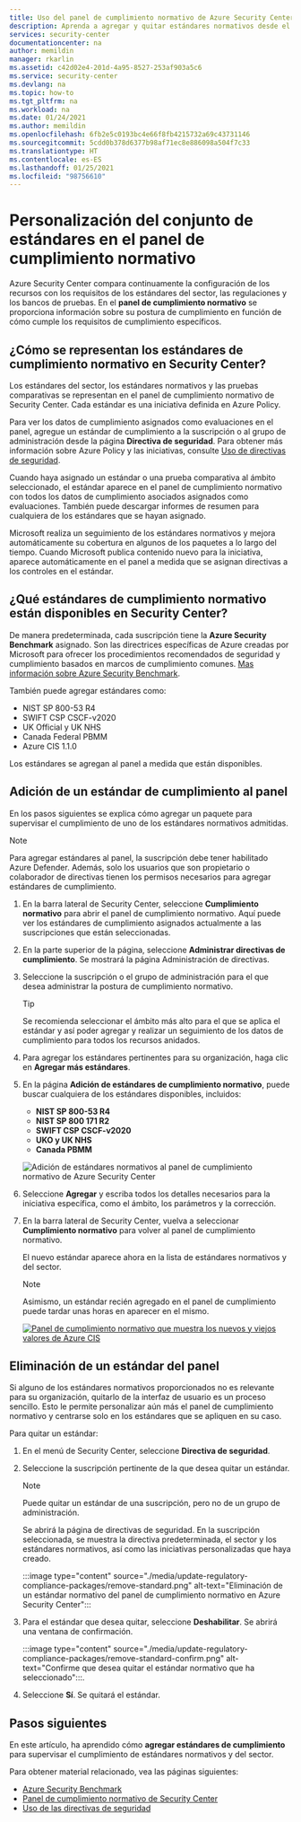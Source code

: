 ```yaml
---
title: Uso del panel de cumplimiento normativo de Azure Security Center
description: Aprenda a agregar y quitar estándares normativos desde el panel de cumplimiento normativo de Security Center
services: security-center
documentationcenter: na
author: memildin
manager: rkarlin
ms.assetid: c42d02e4-201d-4a95-8527-253af903a5c6
ms.service: security-center
ms.devlang: na
ms.topic: how-to
ms.tgt_pltfrm: na
ms.workload: na
ms.date: 01/24/2021
ms.author: memildin
ms.openlocfilehash: 6fb2e5c0193bc4e66f8fb4215732a69c43731146
ms.sourcegitcommit: 5cdd0b378d6377b98af71ec8e886098a504f7c33
ms.translationtype: HT
ms.contentlocale: es-ES
ms.lasthandoff: 01/25/2021
ms.locfileid: "98756610"
---
```

# <a name="customizing-the-set-of-standards-in-your-regulatory-compliance-dashboard"></a>Personalización del conjunto de estándares en el panel de cumplimiento normativo

Azure Security Center compara continuamente la configuración de los recursos con los requisitos de los estándares del sector, las regulaciones y los bancos de pruebas. En el **panel de cumplimiento normativo** se proporciona información sobre su postura de cumplimiento en función de cómo cumple los requisitos de cumplimiento específicos.


## <a name="how-are-regulatory-compliance-standards-represented-in-security-center"></a>¿Cómo se representan los estándares de cumplimiento normativo en Security Center?

Los estándares del sector, los estándares normativos y las pruebas comparativas se representan en el panel de cumplimiento normativo de Security Center. Cada estándar es una iniciativa definida en Azure Policy.

Para ver los datos de cumplimiento asignados como evaluaciones en el panel, agregue un estándar de cumplimiento a la suscripción o al grupo de administración desde la página **Directiva de seguridad**. Para obtener más información sobre Azure Policy y las iniciativas, consulte [Uso de directivas de seguridad](tutorial-security-policy.md).

Cuando haya asignado un estándar o una prueba comparativa al ámbito seleccionado, el estándar aparece en el panel de cumplimiento normativo con todos los datos de cumplimiento asociados asignados como evaluaciones. También puede descargar informes de resumen para cualquiera de los estándares que se hayan asignado.

Microsoft realiza un seguimiento de los estándares normativos y mejora automáticamente su cobertura en algunos de los paquetes a lo largo del tiempo. Cuando Microsoft publica contenido nuevo para la iniciativa, aparece automáticamente en el panel a medida que se asignan directivas a los controles en el estándar.


## <a name="what-regulatory-compliance-standards-are-available-in-security-center"></a>¿Qué estándares de cumplimiento normativo están disponibles en Security Center?

De manera predeterminada, cada suscripción tiene la **Azure Security Benchmark** asignado. Son las directrices específicas de Azure creadas por Microsoft para ofrecer los procedimientos recomendados de seguridad y cumplimiento basados en marcos de cumplimiento comunes. [Mas información sobre Azure Security Benchmark](../security/benchmarks/introduction.md).

También puede agregar estándares como:

- NIST SP 800-53 R4
- SWIFT CSP CSCF-v2020
- UK Official y UK NHS
- Canada Federal PBMM
- Azure CIS 1.1.0

Los estándares se agregan al panel a medida que están disponibles.


## <a name="add-a-regulatory-standard-to-your-dashboard"></a>Adición de un estándar de cumplimiento al panel

En los pasos siguientes se explica cómo agregar un paquete para supervisar el cumplimiento de uno de los estándares normativos admitidas.

> [!NOTE]
> Para agregar estándares al panel, la suscripción debe tener habilitado Azure Defender. Además, solo los usuarios que son propietario o colaborador de directivas tienen los permisos necesarios para agregar estándares de cumplimiento. 

1. En la barra lateral de Security Center, seleccione **Cumplimiento normativo** para abrir el panel de cumplimiento normativo. Aquí puede ver los estándares de cumplimiento asignados actualmente a las suscripciones que están seleccionadas.   

1. En la parte superior de la página, seleccione **Administrar directivas de cumplimiento**. Se mostrará la página Administración de directivas.

1. Seleccione la suscripción o el grupo de administración para el que desea administrar la postura de cumplimiento normativo. 

    > [!TIP]
    > Se recomienda seleccionar el ámbito más alto para el que se aplica el estándar y así poder agregar y realizar un seguimiento de los datos de cumplimiento para todos los recursos anidados. 

1. Para agregar los estándares pertinentes para su organización, haga clic en **Agregar más estándares**. 

1. En la página **Adición de estándares de cumplimiento normativo**, puede buscar cualquiera de los estándares disponibles, incluidos:

    - **NIST SP 800-53 R4**
    - **NIST SP 800 171 R2**
    - **SWIFT CSP CSCF-v2020**
    - **UKO y UK NHS**
    - **Canada PBMM**
    
    ![Adición de estándares normativos al panel de cumplimiento normativo de Azure Security Center](./media/update-regulatory-compliance-packages/dynamic-regulatory-compliance-additional-standards.png)

1. Seleccione **Agregar** y escriba todos los detalles necesarios para la iniciativa específica, como el ámbito, los parámetros y la corrección.

1. En la barra lateral de Security Center, vuelva a seleccionar **Cumplimiento normativo** para volver al panel de cumplimiento normativo.

    El nuevo estándar aparece ahora en la lista de estándares normativos y del sector. 

    > [!NOTE]
    > Asimismo, un estándar recién agregado en el panel de cumplimiento puede tardar unas horas en aparecer en el mismo.

    [![Panel de cumplimiento normativo que muestra los nuevos y viejos valores de Azure CIS](media/update-regulatory-compliance-packages/regulatory-compliance-dashboard-with-benchmark-small.png)](media/update-regulatory-compliance-packages/regulatory-compliance-dashboard-with-benchmark.png#lightbox)


## <a name="removing-a-standard-from-your-dashboard"></a>Eliminación de un estándar del panel

Si alguno de los estándares normativos proporcionados no es relevante para su organización, quitarlo de la interfaz de usuario es un proceso sencillo. Esto le permite personalizar aún más el panel de cumplimiento normativo y centrarse solo en los estándares que se apliquen en su caso.

Para quitar un estándar:

1. En el menú de Security Center, seleccione **Directiva de seguridad**.

1. Seleccione la suscripción pertinente de la que desea quitar un estándar.

    > [!NOTE]
    > Puede quitar un estándar de una suscripción, pero no de un grupo de administración. 

    Se abrirá la página de directivas de seguridad. En la suscripción seleccionada, se muestra la directiva predeterminada, el sector y los estándares normativos, así como las iniciativas personalizadas que haya creado.

    :::image type="content" source="./media/update-regulatory-compliance-packages/remove-standard.png" alt-text="Eliminación de un estándar normativo del panel de cumplimiento normativo en Azure Security Center":::

1. Para el estándar que desea quitar, seleccione **Deshabilitar**. Se abrirá una ventana de confirmación.

    :::image type="content" source="./media/update-regulatory-compliance-packages/remove-standard-confirm.png" alt-text="Confirme que desea quitar el estándar normativo que ha seleccionado":::.

1. Seleccione **Sí**. Se quitará el estándar. 


## <a name="next-steps"></a>Pasos siguientes

En este artículo, ha aprendido cómo **agregar estándares de cumplimiento** para supervisar el cumplimiento de estándares normativos y del sector.

Para obtener material relacionado, vea las páginas siguientes:

- [Azure Security Benchmark](../security/benchmarks/introduction.md)
- [Panel de cumplimiento normativo de Security Center](security-center-compliance-dashboard.md)
- [Uso de las directivas de seguridad](tutorial-security-policy.md)